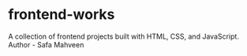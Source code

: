 # frontend-works
A collection of frontend projects built with HTML, CSS, and JavaScript.
<br>
Author - Safa Mahveen
